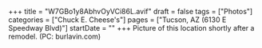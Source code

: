 +++
title = "W7GBo1y8AbhvOyVCi86L.avif"
draft = false
tags = ["Photos"]
categories = ["Chuck E. Cheese's"]
pages = ["Tucson, AZ (6130 E Speedway Blvd)"]
startDate = ""
+++
Picture of this location shortly after a remodel. (PC: burlavin.com)
